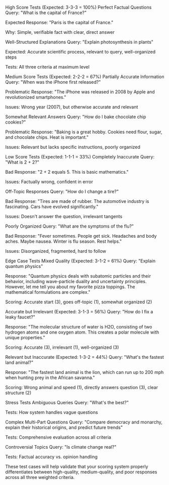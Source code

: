 High Score Tests (Expected: 3-3-3 = 100%)
Perfect Factual Questions
Query: "What is the capital of France?"

Expected Response: "Paris is the capital of France."

Why: Simple, verifiable fact with clear, direct answer

Well-Structured Explanations
Query: "Explain photosynthesis in plants"

Expected: Accurate scientific process, relevant to query, well-organized steps

Tests: All three criteria at maximum level

Medium Score Tests (Expected: 2-2-2 = 67%)
Partially Accurate Information
Query: "When was the iPhone first released?"

Problematic Response: "The iPhone was released in 2008 by Apple and revolutionized smartphones."

Issues: Wrong year (2007), but otherwise accurate and relevant

Somewhat Relevant Answers
Query: "How do I bake chocolate chip cookies?"

Problematic Response: "Baking is a great hobby. Cookies need flour, sugar, and chocolate chips. Heat is important."

Issues: Relevant but lacks specific instructions, poorly organized

Low Score Tests (Expected: 1-1-1 = 33%)
Completely Inaccurate
Query: "What is 2 + 2?"

Bad Response: "2 + 2 equals 5. This is basic mathematics."

Issues: Factually wrong, confident in error

Off-Topic Responses
Query: "How do I change a tire?"

Bad Response: "Tires are made of rubber. The automotive industry is fascinating. Cars have evolved significantly."

Issues: Doesn't answer the question, irrelevant tangents

Poorly Organized
Query: "What are the symptoms of the flu?"

Bad Response: "Fever sometimes. People get sick. Headaches and body aches. Maybe nausea. Winter is flu season. Rest helps."

Issues: Disorganized, fragmented, hard to follow

Edge Case Tests
Mixed Quality (Expected: 3-1-2 = 61%)
Query: "Explain quantum physics"

Response: "Quantum physics deals with subatomic particles and their behavior, including wave-particle duality and uncertainty principles. However, let me tell you about my favorite pizza toppings. The mathematical formulations are complex."

Scoring: Accurate start (3), goes off-topic (1), somewhat organized (2)

Accurate but Irrelevant (Expected: 3-1-3 = 56%)
Query: "How do I fix a leaky faucet?"

Response: "The molecular structure of water is H2O, consisting of two hydrogen atoms and one oxygen atom. This creates a polar molecule with unique properties."

Scoring: Accurate (3), irrelevant (1), well-organized (3)

Relevant but Inaccurate (Expected: 1-3-2 = 44%)
Query: "What's the fastest land animal?"

Response: "The fastest land animal is the lion, which can run up to 200 mph when hunting prey in the African savanna."

Scoring: Wrong animal and speed (1), directly answers question (3), clear structure (2)

Stress Tests
Ambiguous Queries
Query: "What's the best?"

Tests: How system handles vague questions

Complex Multi-Part Questions
Query: "Compare democracy and monarchy, explain their historical origins, and predict future trends"

Tests: Comprehensive evaluation across all criteria

Controversial Topics
Query: "Is climate change real?"

Tests: Factual accuracy vs. opinion handling

These test cases will help validate that your scoring system properly differentiates between high-quality, medium-quality, and poor responses across all three weighted criteria.

